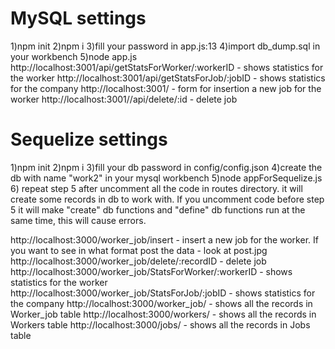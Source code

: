# MySQL settings

1)npm init
2)npm i
3)fill your password in app.js:13
4)import  db_dump.sql in your workbench
5)node app.js
http://localhost:3001/api/getStatsForWorker/:workerID - shows statistics for the worker
http://localhost:3001/api/getStatsForJob/:jobID - shows statistics for the company
http://localhost:3001/ - form for insertion a new job for the worker
http://localhost:3001//api/delete/:id - delete job

# Sequelize settings
1)npm init
2)npm i
3)fill your db password in config/config.json
4)create the db with name "work2" in your mysql workbench
5)node appForSequelize.js
6) repeat step 5 after uncomment all the code in routes directory. it will create some records in db to work with. If you uncomment code before step 5 it will make "create" db functions and "define" db functions run at the same time, this will cause errors.

http://localhost:3000/worker_job/insert - insert a new job for the worker. If you want to see in what format post the data - look at post.jpg
http://localhost:3000/worker_job/delete/:recordID - delete job
http://localhost:3000/worker_job/StatsForWorker/:workerID - shows statistics for the worker
http://localhost:3000/worker_job/StatsForJob/:jobID - shows statistics for the company
http://localhost:3000/worker_job/ - shows all the records in Worker_job table
http://localhost:3000/workers/ - shows all the records in Workers table
http://localhost:3000/jobs/ - shows all the records in Jobs table